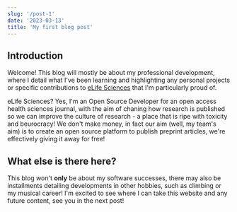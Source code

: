 ```yaml
---
slug: '/post-1'
date: '2023-03-13'
title: 'My first blog post'
---
```


## Introduction

Welcome! This blog will mostly be about my professional development, where I detail what I've been learning and highlighting any personal projects or specific contributions to [eLife Sciences](https://github.com/elifesciences) that I'm particularly proud of.

eLife Sciences? Yes, I'm an Open Source Developer for an open access health sciences journal, with the aim of chaning how research is published so we can improve the culture of research - a place that is ripe with toxicity and beurocracy! We don't make money, in fact our aim (well, my team's aim) is to create an open source platform to publish preprint articles, we're effectively giving it away for free!

## What else is there here?

This blog won't **only** be about my software successes, there may also be installments detailing developments in other hobbies, such as climbing or my musical career! I'm excited to see where I can take this website and any future content, see you in the next post!
